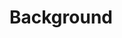 # Background
<v-switch transition="fade">
  <template #0>
    <div class="grid grid-rows-[25%_80%] gap-4 h-3/4">
      <!-- First Row -->
      <div>
        <div class="grid grid-cols-[50%_50%] gap-4">
          <!-- First col -->
          <div>
            <p><strong>Declarative Design</strong></p>
            <ul>
              <li>Container images</li>
              <li>Deployment configurations</li>
            </ul>
          </div>
          <div>
            <p><strong>Platform independent</strong></p>
            <ul>
              <li>Containers are dependent on Linux</li>
              <li>Components can run everywhere</li>
            </ul>
          </div>
        </div>
      </div>
      <!-- Second Row -->
      <div>
        <img src="/cloud-history.jpeg" alt="heh" class="h-[90%] w-auto block mx-auto">
      </div>
    </div>
  </template>
  <template #1>
    <div class="grid grid-rows-[50%_50%] gap-8">
      <!-- First Row -->
      <div>
        <div class="grid grid-cols-[50%_50%] gap-4">
          <!-- First col -->
          <div>
            <p><strong>⚙ Compilers</strong></p>
            <ul>
              <li>Binaryen (wasm-opt)</li>
              <li>rustc (standard Rust compiler)</li>
              <li>TinyGo (lightweight Go compiler)</li>
            </ul>
          </div>
          <!-- Second col -->
          <div>
            <p><strong>🛡️ Security</strong></p>
            <ul>
              <li>Sandboxing & WASI</li>
              <li>Control-Flow Integrity</li>
              <li>Memory Safety</li>
            </ul>
          </div>
        </div>
      </div>
      <!-- Second Row -->
      <div>
        <div class="grid grid-cols-[50%_50%] gap-4">
          <!-- First col -->
          <div>
            <p><strong>⏳ Runtimes</strong></p>
            <ul>
              <li>Wasmer (cross-platform)</li>
              <li>Node.js (cross-platform)</li>
              <li>Wasmtime (cross-platform)</li>
            </ul>
          </div>
          <!-- Second col -->
          <div>
            <p><strong>🛠 Tools and Platforms</strong></p>
            <ul>
              <li>WABT (wasm2wat, wasm2c, wasm-stats)</li>
              <li>wit-bindgen, wit-deps, and wai</li>
              <li>WasmCloud, Fermyon Spin, SpiderLightning</li>
            </ul>
          </div>
        </div>
      </div>
    </div>
  </template>
</v-switch>

<Footer />

<style>
p {
  margin-top: 0rem;
  margin-bottom: 0rem;
}
</style>
